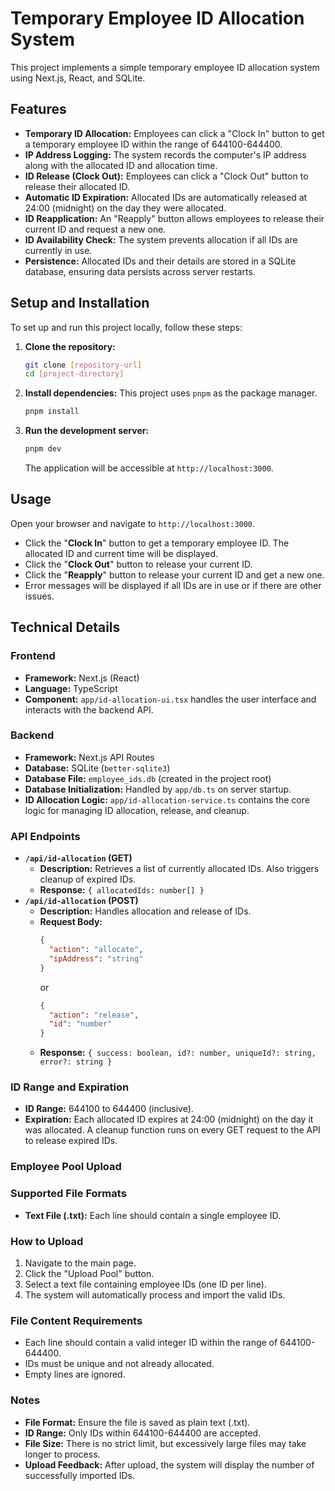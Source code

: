 # Temporary Employee ID Allocation System

This project implements a simple temporary employee ID allocation system using Next.js, React, and SQLite.

## Features

*   **Temporary ID Allocation:** Employees can click a "Clock In" button to get a temporary employee ID within the range of 644100-644400.
*   **IP Address Logging:** The system records the computer's IP address along with the allocated ID and allocation time.
*   **ID Release (Clock Out):** Employees can click a "Clock Out" button to release their allocated ID.
*   **Automatic ID Expiration:** Allocated IDs are automatically released at 24:00 (midnight) on the day they were allocated.
*   **ID Reapplication:** An "Reapply" button allows employees to release their current ID and request a new one.
*   **ID Availability Check:** The system prevents allocation if all IDs are currently in use.
*   **Persistence:** Allocated IDs and their details are stored in a SQLite database, ensuring data persists across server restarts.

## Setup and Installation

To set up and run this project locally, follow these steps:

1.  **Clone the repository:**
    ```bash
    git clone [repository-url]
    cd [project-directory]
    ```
2.  **Install dependencies:**
    This project uses `pnpm` as the package manager.
    ```bash
    pnpm install
    ```
3.  **Run the development server:**
    ```bash
    pnpm dev
    ```
    The application will be accessible at `http://localhost:3000`.

## Usage

Open your browser and navigate to `http://localhost:3000`.

*   Click the "**Clock In**" button to get a temporary employee ID. The allocated ID and current time will be displayed.
*   Click the "**Clock Out**" button to release your current ID.
*   Click the "**Reapply**" button to release your current ID and get a new one.
*   Error messages will be displayed if all IDs are in use or if there are other issues.

## Technical Details

### Frontend

*   **Framework:** Next.js (React)
*   **Language:** TypeScript
*   **Component:** `app/id-allocation-ui.tsx` handles the user interface and interacts with the backend API.

### Backend

*   **Framework:** Next.js API Routes
*   **Database:** SQLite (`better-sqlite3`)
*   **Database File:** `employee_ids.db` (created in the project root)
*   **Database Initialization:** Handled by `app/db.ts` on server startup.
*   **ID Allocation Logic:** `app/id-allocation-service.ts` contains the core logic for managing ID allocation, release, and cleanup.

### API Endpoints

*   **`/api/id-allocation` (GET)**
    *   **Description:** Retrieves a list of currently allocated IDs. Also triggers cleanup of expired IDs.
    *   **Response:** `{ allocatedIds: number[] }`
*   **`/api/id-allocation` (POST)**
    *   **Description:** Handles allocation and release of IDs.
    *   **Request Body:**
        ```json
        {
          "action": "allocate",
          "ipAddress": "string"
        }
        ```
        or
        ```json
        {
          "action": "release",
          "id": "number"
        }
        ```
    *   **Response:** `{ success: boolean, id?: number, uniqueId?: string, error?: string }`

### ID Range and Expiration

*   **ID Range:** 644100 to 644400 (inclusive).
*   **Expiration:** Each allocated ID expires at 24:00 (midnight) on the day it was allocated. A cleanup function runs on every GET request to the API to release expired IDs.

### Employee Pool Upload

### Supported File Formats
*   **Text File (.txt):** Each line should contain a single employee ID.

### How to Upload
1.  Navigate to the main page.
2.  Click the "Upload Pool" button.
3.  Select a text file containing employee IDs (one ID per line).
4.  The system will automatically process and import the valid IDs.

### File Content Requirements
*   Each line should contain a valid integer ID within the range of 644100-644400.
*   IDs must be unique and not already allocated.
*   Empty lines are ignored.

### Notes
*   **File Format:** Ensure the file is saved as plain text (.txt).
*   **ID Range:** Only IDs within 644100-644400 are accepted.
*   **File Size:** There is no strict limit, but excessively large files may take longer to process.
*   **Upload Feedback:** After upload, the system will display the number of successfully imported IDs.
